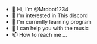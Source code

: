 - 👋 Hi, I’m @Mrobot1234
- 👀 I’m interested in This discord
- 🌱 I’m currently learning program
- 💞️ I can help you with the music
- 📫 How to reach me ...

<!---
Mrobot1234/Mrobot1234 is a ✨ special ✨ repository because its `README.md` (this file) appears on your GitHub profile.
You can click the Preview link to take a look at your changes.
--->
